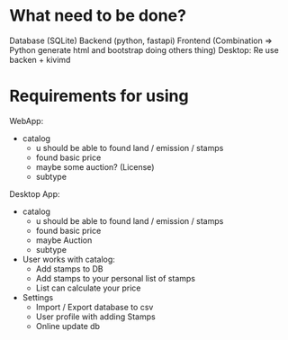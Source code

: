 # What need to be done?
Database (SQLite)
Backend (python, fastapi)
Frontend (Combination => Python generate html and bootstrap doing others thing)
Desktop: Re use backen + kivimd

# Requirements for using
WebApp:
 - catalog
    - u should be able to found land / emission / stamps
    - found basic price
    - maybe some auction? (License)
    - subtype

Desktop App:
 - catalog
    - u should be able to found land / emission / stamps
    - found basic price
    - maybe Auction
    - subtype
- User works with catalog:
    - Add stamps to DB
    - Add stamps to your personal list of stamps
    - List can calculate your price
- Settings
    - Import / Export database to csv
    - User profile with adding Stamps
    - Online update db